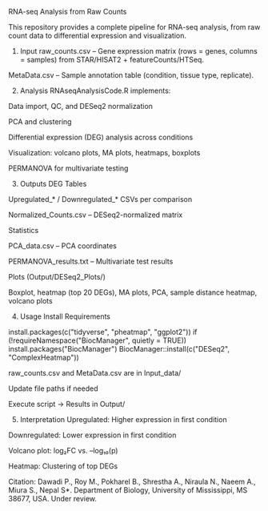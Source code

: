 RNA-seq Analysis from Raw Counts

This repository provides a complete pipeline for RNA-seq analysis, from raw count data to differential expression and visualization.

1. Input
raw_counts.csv – Gene expression matrix (rows = genes, columns = samples) from STAR/HISAT2 + featureCounts/HTSeq.

MetaData.csv – Sample annotation table (condition, tissue type, replicate).

2. Analysis
RNAseqAnalysisCode.R implements:

Data import, QC, and DESeq2 normalization

PCA and clustering

Differential expression (DEG) analysis across conditions

Visualization: volcano plots, MA plots, heatmaps, boxplots

PERMANOVA for multivariate testing

3. Outputs
DEG Tables

Upregulated_* / Downregulated_* CSVs per comparison

Normalized_Counts.csv – DESeq2-normalized matrix

Statistics

PCA_data.csv – PCA coordinates

PERMANOVA_results.txt – Multivariate test results

Plots (Output/DESeq2_Plots/)

Boxplot, heatmap (top 20 DEGs), MA plots, PCA, sample distance heatmap, volcano plots

4. Usage
Install Requirements

install.packages(c("tidyverse", "pheatmap", "ggplot2"))
if (!requireNamespace("BiocManager", quietly = TRUE))
    install.packages("BiocManager")
BiocManager::install(c("DESeq2", "ComplexHeatmap"))

 raw_counts.csv and MetaData.csv are in Input_data/


Update file paths if needed

Execute script → Results in Output/

5. Interpretation
Upregulated: Higher expression in first condition

Downregulated: Lower expression in first condition

Volcano plot: log₂FC vs. –log₁₀(p)

Heatmap: Clustering of top DEGs

Citation:
Dawadi P., Roy M., Pokharel B., Shrestha A., Niraula N., Naeem A., Miura S., Nepal S*. Department of Biology, University of Mississippi, MS 38677, USA. Under review. 



